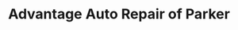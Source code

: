 ---
title: "Advantage Auto Repair of Parker"
url: /parker/advantage-auto-repair-of-parker/
shop: Autowerkstatt
---